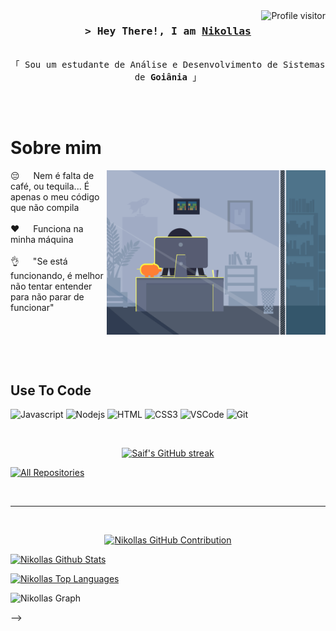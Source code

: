 <a href="https://komarev.com/ghpvc/?username=NikollasDev">
  <img align="right" src="https://komarev.com/ghpvc/?username=NikollasDev&label=Visitors&color=0e75b6&style=flat" alt="Profile visitor" />
</a>

<!-- Intro  -->
<h3 align="center">
        <samp>&gt; Hey There!, I am
                <b><a target="_blank" href="#">Nikollas</a></b>
        </samp>
</h3>


<p align="center"> 
  <samp>
    <br>
    「 Sou um estudante de Análise e Desenvolvimento de Sistemas de <b>Goiânia</b> 」
    <br>
    <br>
  </samp>
</p>

<p align="center">
</p>
<br />

<!-- About Section -->
 # Sobre mim
 
<p>
 <img align="right" width="350" src="codeloop.gif" alt="Coding gif" />
  
 😔 &emsp; Nem é falta de café, ou tequila... É apenas o meu código que não compila <br/><br/>
 ❤️ &emsp; Funciona na minha máquina <br/><br/>
 👌 &emsp; "Se está funcionando, é melhor não tentar entender para não parar de funcionar" <br/><br/>

</p>

<br/>
<br/>
<br/>

## Use To Code

![Javascript](https://img.shields.io/badge/Javascript-F0DB4F?style=for-the-badge&labelColor=black&logo=javascript&logoColor=F0DB4F)
![Nodejs](https://img.shields.io/badge/Nodejs-3C873A?style=for-the-badge&labelColor=black&logo=node.js&logoColor=3C873A)
![HTML](https://img.shields.io/badge/HTML5-E34F26?style=for-the-badge&logo=html5&logoColor=white)
![CSS3](https://img.shields.io/badge/CSS3-1572B6?style=for-the-badge&logo=css3&logoColor=white)
![VSCode](https://img.shields.io/badge/Visual_Studio-0078d7?style=for-the-badge&logo=visual%20studio&logoColor=white)
![Git](https://img.shields.io/badge/Git-F05032?style=for-the-badge&logo=git&logoColor=white)

<br/>

<p align="center">
  <a href="https://github.com/NikollasDev">
    <img src="https://github-readme-streak-stats.herokuapp.com/?user=NikollasDev&theme=radical&border=7F3FBF&background=0D1117" alt="Saif's GitHub streak"/>
  </a>
</p>

<p align="left">
  <a href="https://github.com/NikollasDev?tab=repositories" target="_blank"><img alt="All Repositories" title="All Repositories" src="https://img.shields.io/badge/-All%20Repos-2962FF?style=for-the-badge&logo=koding&logoColor=white"/></a>
</p>

<br/>
<hr/>
<br/>


<p align="center">
  <a href="https://github.com/NikollasDev">
    <img src="https://github-profile-summary-cards.vercel.app/api/cards/profile-details?username=NikollasDev&theme=radical" alt="Nikollas GitHub Contribution"/>
  </a>
</p>



<a> 
    <a href="https://github.com/NikollasDev"><img alt="Nikollas Github Stats" src="https://denvercoder1-github-readme-stats.vercel.app/api?username=NikollasDev&show_icons=true&count_private=true&theme=react&border_color=7F3FBF&bg_color=0D1117&title_color=F85D7F&icon_color=F8D866" height="192px" width="49.5%"/></a>


  <a href="https://github.com/NikollasDev"><img alt="Nikollas Top Languages" src="https://denvercoder1-github-readme-stats.vercel.app/api/top-langs/?username=NikollasDev&langs_count=8&layout=compact&theme=react&border_color=7F3FBF&bg_color=0D1117&title_color=F85D7F&icon_color=F8D866" height="192px" width="49.5%"/></a>
  <br/>
</a>


![Nikollas Graph](https://github-readme-activity-graph.vercel.app/graph?username=NikollasDev&custom_title=Nikollas%20GitHub%20Activity%20Graph&bg_color=0D1117&color=7F3FBF&line=7F3FBF&point=7F3FBF&area_color=FFFFFF&title_color=FFFFFF&area=true)

-->
